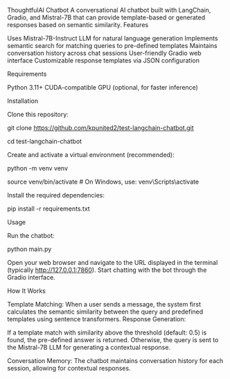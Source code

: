 ThoughtfulAI Chatbot
A conversational AI chatbot built with LangChain, Gradio, and Mistral-7B that can provide template-based or generated responses based on semantic similarity.
Features

Uses Mistral-7B-Instruct LLM for natural language generation
Implements semantic search for matching queries to pre-defined templates
Maintains conversation history across chat sessions
User-friendly Gradio web interface
Customizable response templates via JSON configuration

Requirements

Python 3.11+
CUDA-compatible GPU (optional, for faster inference)

Installation

Clone this repository:

git clone https://github.com/kpunited2/test-langchain-chatbot.git

cd test-langchain-chatbot

Create and activate a virtual environment (recommended):

python -m venv venv

source venv/bin/activate  # On Windows, use: venv\Scripts\activate

Install the required dependencies:

pip install -r requirements.txt


Usage

Run the chatbot:

python main.py

Open your web browser and navigate to the URL displayed in the terminal (typically http://127.0.0.1:7860).
Start chatting with the bot through the Gradio interface.

How It Works

Template Matching: When a user sends a message, the system first calculates the semantic similarity between the query and predefined templates using sentence transformers.
Response Generation:

If a template match with similarity above the threshold (default: 0.5) is found, the pre-defined answer is returned.
Otherwise, the query is sent to the Mistral-7B LLM for generating a contextual response.


Conversation Memory: The chatbot maintains conversation history for each session, allowing for contextual responses.